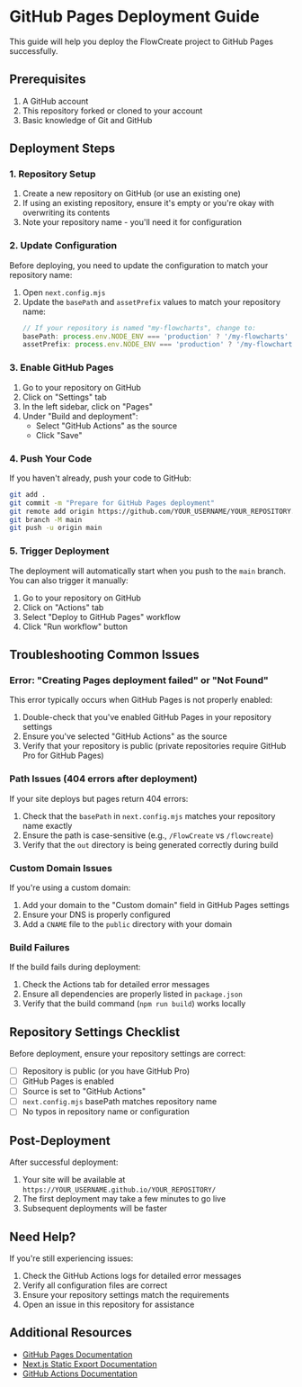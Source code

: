 # GitHub Pages Deployment Guide

This guide will help you deploy the FlowCreate project to GitHub Pages successfully.

## Prerequisites

1. A GitHub account
2. This repository forked or cloned to your account
3. Basic knowledge of Git and GitHub

## Deployment Steps

### 1. Repository Setup

1. Create a new repository on GitHub (or use an existing one)
2. If using an existing repository, ensure it's empty or you're okay with overwriting its contents
3. Note your repository name - you'll need it for configuration

### 2. Update Configuration

Before deploying, you need to update the configuration to match your repository name:

1. Open `next.config.mjs`
2. Update the `basePath` and `assetPrefix` values to match your repository name:
   ```javascript
   // If your repository is named "my-flowcharts", change to:
   basePath: process.env.NODE_ENV === 'production' ? '/my-flowcharts' : '',
   assetPrefix: process.env.NODE_ENV === 'production' ? '/my-flowcharts/' : '',
   ```

### 3. Enable GitHub Pages

1. Go to your repository on GitHub
2. Click on "Settings" tab
3. In the left sidebar, click on "Pages"
4. Under "Build and deployment":
   - Select "GitHub Actions" as the source
   - Click "Save"

### 4. Push Your Code

If you haven't already, push your code to GitHub:

```bash
git add .
git commit -m "Prepare for GitHub Pages deployment"
git remote add origin https://github.com/YOUR_USERNAME/YOUR_REPOSITORY.git
git branch -M main
git push -u origin main
```

### 5. Trigger Deployment

The deployment will automatically start when you push to the `main` branch. You can also trigger it manually:

1. Go to your repository on GitHub
2. Click on "Actions" tab
3. Select "Deploy to GitHub Pages" workflow
4. Click "Run workflow" button

## Troubleshooting Common Issues

### Error: "Creating Pages deployment failed" or "Not Found"

This error typically occurs when GitHub Pages is not properly enabled:

1. Double-check that you've enabled GitHub Pages in your repository settings
2. Ensure you've selected "GitHub Actions" as the source
3. Verify that your repository is public (private repositories require GitHub Pro for GitHub Pages)

### Path Issues (404 errors after deployment)

If your site deploys but pages return 404 errors:

1. Check that the `basePath` in `next.config.mjs` matches your repository name exactly
2. Ensure the path is case-sensitive (e.g., `/FlowCreate` vs `/flowcreate`)
3. Verify that the `out` directory is being generated correctly during build

### Custom Domain Issues

If you're using a custom domain:

1. Add your domain to the "Custom domain" field in GitHub Pages settings
2. Ensure your DNS is properly configured
3. Add a `CNAME` file to the `public` directory with your domain

### Build Failures

If the build fails during deployment:

1. Check the Actions tab for detailed error messages
2. Ensure all dependencies are properly listed in `package.json`
3. Verify that the build command (`npm run build`) works locally

## Repository Settings Checklist

Before deployment, ensure your repository settings are correct:

- [ ] Repository is public (or you have GitHub Pro)
- [ ] GitHub Pages is enabled
- [ ] Source is set to "GitHub Actions"
- [ ] `next.config.mjs` basePath matches repository name
- [ ] No typos in repository name or configuration

## Post-Deployment

After successful deployment:

1. Your site will be available at `https://YOUR_USERNAME.github.io/YOUR_REPOSITORY/`
2. The first deployment may take a few minutes to go live
3. Subsequent deployments will be faster

## Need Help?

If you're still experiencing issues:

1. Check the GitHub Actions logs for detailed error messages
2. Verify all configuration files are correct
3. Ensure your repository settings match the requirements
4. Open an issue in this repository for assistance

## Additional Resources

- [GitHub Pages Documentation](https://docs.github.com/en/pages)
- [Next.js Static Export Documentation](https://nextjs.org/docs/app/building-your-application/deploying/static-exports)
- [GitHub Actions Documentation](https://docs.github.com/en/actions)